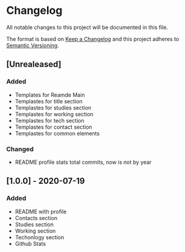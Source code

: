 # Changelog

All notable changes to this project will be documented in this file.

The format is based on [Keep a Changelog](http://keepachangelog.com/en/1.0.0/)
and this project adheres to [Semantic Versioning](http://semver.org/spec/v2.0.0.html).

## [Unrealeased]
### Added
- Templates for Reamde Main
- Templastes for title section
- Templastes for studies section
- Templastes for working section
- Templastes for tech section
- Templastes for contact section
- Templastes for common elements

### Changed
-  README profile stats total commits, now is not by year

## [1.0.0] - 2020-07-19
### Added
- README with profile
- Contacts section
- Studies section
- Working section
- Techonlogy section
- Github Stats